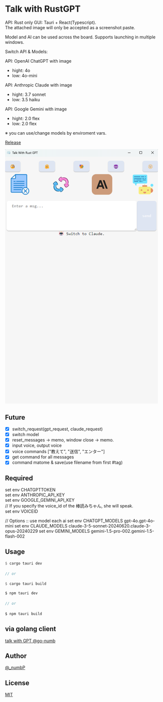 # Talk with RustGPT
API: Rust only
GUI: Tauri + React(Typescript).  
The attached image will only be accepted as a screenshot paste.

Model and AI can be used across the board. Supports launching in multiple windows.

Switch API & Models:  

API: OpenAI ChatGPT with image
- hight: 4o
- low: 4o-mini  

API: Anthropic Claude with image
- hight: 3.7 sonnet
- low: 3.5 haiku

API: Google Gemini with image
- hight: 2.0 flex
- low: 2.0 flex

※ you can use/change models by enviroment vars.

[Release](https://github.com/go-numb/TalkWithRustGPT/releases)  

![TalkWithRustGPT](https://github.com/go-numb/TalkWithRustGPT/blob/images/public/talkwithgpt.png)

## Future
- [x] switch_request(gpt_request, claude_request)
- [x] switch model
- [x] reset_messages -> memo, window close -> memo.
- [x] input voice, output voice
- [x] voice commands ["教えて", "送信", "エンター"]
- [x] get command for all messages
- [x] command matome & save(use filename from first #tag)

## Required
set env CHATGPTTOKEN  
set env ANTHROPIC_API_KEY  
set env GOOGLE_GEMINI_API_KEY  
// If you specify the voice_id of the 棒読みちゃん, she will speak.  
set env VOICEID

// Options :: use model each ai
set env CHATGPT_MODELS gpt-4o.gpt-4o-mini
set env CLAUDE_MODELS claude-3-5-sonnet-20240620.claude-3-opus-20240229
set env GEMINI_MODELS gemini-1.5-pro-002.gemini-1.5-flash-002



## Usage
```rust
$ cargo tauri dev

// or 

$ cargo tauri build
```

```js
$ npm tauri dev

// or 

$ npm tauri build
```



## via golang client
[talk with GPT @go-numb](https://github.com/go-numb/TalkWithGPT)

## Author

[@_numbP](https://twitter.com/_numbP)

## License

[MIT](https://github.com/go-numb/TalkWithRustGPT/blob/master/LICENSE)